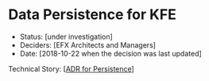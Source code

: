  # Data Persistence for KFE
 
* Status: [under investigation]
* Deciders: [EFX Architects and Managers]
* Date: [2018-10-22 when the decision was last updated]
 
Technical Story: [[ADR for Persistence](https://trello.com/c/85PvOlRY/51-spike-adr-for-persistence-rds-dynamo-cassandra)]
